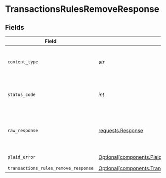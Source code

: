 # TransactionsRulesRemoveResponse


## Fields

| Field                                                                                                              | Type                                                                                                               | Required                                                                                                           | Description                                                                                                        |
| ------------------------------------------------------------------------------------------------------------------ | ------------------------------------------------------------------------------------------------------------------ | ------------------------------------------------------------------------------------------------------------------ | ------------------------------------------------------------------------------------------------------------------ |
| `content_type`                                                                                                     | *str*                                                                                                              | :heavy_check_mark:                                                                                                 | HTTP response content type for this operation                                                                      |
| `status_code`                                                                                                      | *int*                                                                                                              | :heavy_check_mark:                                                                                                 | HTTP response status code for this operation                                                                       |
| `raw_response`                                                                                                     | [requests.Response](https://requests.readthedocs.io/en/latest/api/#requests.Response)                              | :heavy_check_mark:                                                                                                 | Raw HTTP response; suitable for custom response parsing                                                            |
| `plaid_error`                                                                                                      | [Optional[components.PlaidError]](../../models/components/plaiderror.md)                                           | :heavy_minus_sign:                                                                                                 | Error response                                                                                                     |
| `transactions_rules_remove_response`                                                                               | [Optional[components.TransactionsRulesRemoveResponse]](../../models/components/transactionsrulesremoveresponse.md) | :heavy_minus_sign:                                                                                                 | OK                                                                                                                 |